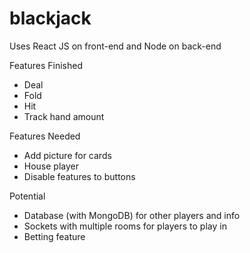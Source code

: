 # blackjack
Uses React JS on front-end and Node on back-end


Features Finished
- Deal
- Fold
- Hit 
- Track hand amount 


Features Needed
- Add picture for cards
- House player
- Disable features to buttons

Potential
- Database (with MongoDB) for other players and info
- Sockets with multiple rooms for players to play in
- Betting feature
